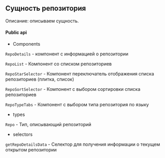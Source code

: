 ## Сущность репозитория

Описание:
описываем сущность.

#### Public api

- Components

`RepoDetails` - компонент с информацией о репозитории

`RepoList` -  Компонент со списком репозиториев

`RepoStarSelector` - Компонент переключатель отображения списка репозиториев (плитка, список)

`RepoSortSelector` - Компонент с выбором сортировки списка репозиториев

`RepoTypeTabs` - Компонент с выбором типа репозитория по языку

- types

`Repo` - Тип, описывающий репозиторий

- selectors

`getRepoDetailsData` - Селектор для получения информации о текущем открытом репозитории

